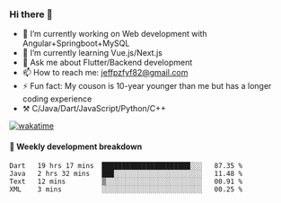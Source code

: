 ### Hi there 👋

- 🔭 I’m currently working on Web development with Angular+Springboot+MySQL
- 🌱 I’m currently learning Vue.js/Next.js
- 💬 Ask me about Flutter/Backend development
- 📫 How to reach me: jeffpzfyf82@gmail.com
- ⚡ Fun fact: My couson is 10-year younger than me but has a longer coding experience
- ⚒️ C/Java/Dart/JavaScript/Python/C++


[![wakatime](https://wakatime.com/badge/user/382c7b70-226f-4509-aedd-02fe766c9d23.svg)](https://wakatime.com/@382c7b70-226f-4509-aedd-02fe766c9d23)

#### 📝 Weekly development breakdown

<!--START_SECTION:waka-->

```text
Dart   19 hrs 17 mins  ██████████████████████░░░   87.35 %
Java   2 hrs 32 mins   ███░░░░░░░░░░░░░░░░░░░░░░   11.48 %
Text   12 mins         ▒░░░░░░░░░░░░░░░░░░░░░░░░   00.91 %
XML    3 mins          ░░░░░░░░░░░░░░░░░░░░░░░░░   00.25 %
```

<!--END_SECTION:waka-->
